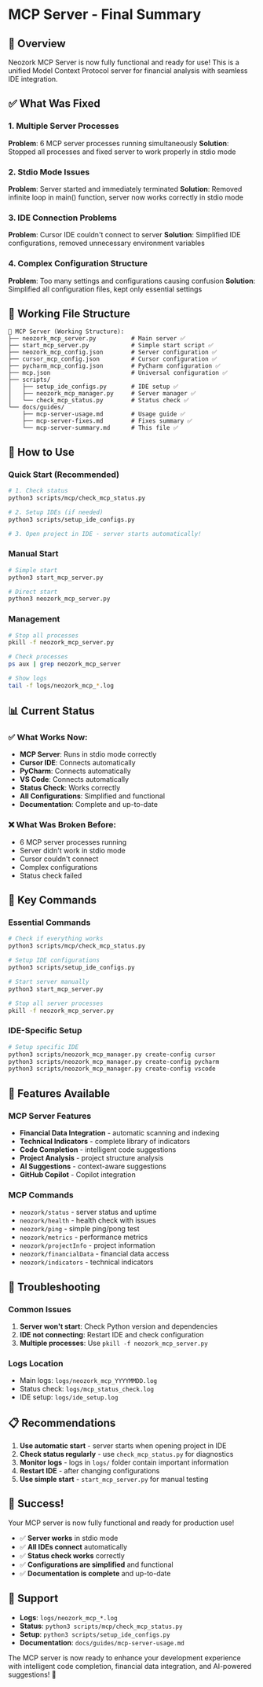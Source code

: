 # MCP Server - Final Summary

## 🎯 Overview

Neozork MCP Server is now fully functional and ready for use! This is a unified Model Context Protocol server for financial analysis with seamless IDE integration.

## ✅ What Was Fixed

### 1. Multiple Server Processes
**Problem**: 6 MCP server processes running simultaneously
**Solution**: Stopped all processes and fixed server to work properly in stdio mode

### 2. Stdio Mode Issues
**Problem**: Server started and immediately terminated
**Solution**: Removed infinite loop in main() function, server now works correctly in stdio mode

### 3. IDE Connection Problems
**Problem**: Cursor IDE couldn't connect to server
**Solution**: Simplified IDE configurations, removed unnecessary environment variables

### 4. Complex Configuration Structure
**Problem**: Too many settings and configurations causing confusion
**Solution**: Simplified all configuration files, kept only essential settings

## 📁 Working File Structure

```
📁 MCP Server (Working Structure):
├── neozork_mcp_server.py          # Main server ✅
├── start_mcp_server.py            # Simple start script ✅
├── neozork_mcp_config.json        # Server configuration ✅
├── cursor_mcp_config.json         # Cursor configuration ✅
├── pycharm_mcp_config.json        # PyCharm configuration ✅
├── mcp.json                       # Universal configuration ✅
├── scripts/
│   ├── setup_ide_configs.py       # IDE setup ✅
│   ├── neozork_mcp_manager.py     # Server manager ✅
│   └── check_mcp_status.py        # Status check ✅
└── docs/guides/
    ├── mcp-server-usage.md        # Usage guide ✅
    ├── mcp-server-fixes.md        # Fixes summary ✅
    └── mcp-server-summary.md      # This file ✅
```

## 🚀 How to Use

### Quick Start (Recommended)
```bash
# 1. Check status
python3 scripts/mcp/check_mcp_status.py

# 2. Setup IDEs (if needed)
python3 scripts/setup_ide_configs.py

# 3. Open project in IDE - server starts automatically!
```

### Manual Start
```bash
# Simple start
python3 start_mcp_server.py

# Direct start
python3 neozork_mcp_server.py
```

### Management
```bash
# Stop all processes
pkill -f neozork_mcp_server.py

# Check processes
ps aux | grep neozork_mcp_server

# Show logs
tail -f logs/neozork_mcp_*.log
```

## 📊 Current Status

### ✅ What Works Now:
- **MCP Server**: Runs in stdio mode correctly
- **Cursor IDE**: Connects automatically
- **PyCharm**: Connects automatically  
- **VS Code**: Connects automatically
- **Status Check**: Works correctly
- **All Configurations**: Simplified and functional
- **Documentation**: Complete and up-to-date

### ❌ What Was Broken Before:
- 6 MCP server processes running
- Server didn't work in stdio mode
- Cursor couldn't connect
- Complex configurations
- Status check failed

## 🔧 Key Commands

### Essential Commands
```bash
# Check if everything works
python3 scripts/mcp/check_mcp_status.py

# Setup IDE configurations
python3 scripts/setup_ide_configs.py

# Start server manually
python3 start_mcp_server.py

# Stop all server processes
pkill -f neozork_mcp_server.py
```

### IDE-Specific Setup
```bash
# Setup specific IDE
python3 scripts/neozork_mcp_manager.py create-config cursor
python3 scripts/neozork_mcp_manager.py create-config pycharm
python3 scripts/neozork_mcp_manager.py create-config vscode
```

## 📝 Features Available

### MCP Server Features
- **Financial Data Integration** - automatic scanning and indexing
- **Technical Indicators** - complete library of indicators
- **Code Completion** - intelligent code suggestions
- **Project Analysis** - project structure analysis
- **AI Suggestions** - context-aware suggestions
- **GitHub Copilot** - Copilot integration

### MCP Commands
- `neozork/status` - server status and uptime
- `neozork/health` - health check with issues
- `neozork/ping` - simple ping/pong test
- `neozork/metrics` - performance metrics
- `neozork/projectInfo` - project information
- `neozork/financialData` - financial data access
- `neozork/indicators` - technical indicators

## 🐛 Troubleshooting

### Common Issues
1. **Server won't start**: Check Python version and dependencies
2. **IDE not connecting**: Restart IDE and check configuration
3. **Multiple processes**: Use `pkill -f neozork_mcp_server.py`

### Logs Location
- Main logs: `logs/neozork_mcp_YYYYMMDD.log`
- Status check: `logs/mcp_status_check.log`
- IDE setup: `logs/ide_setup.log`

## 📋 Recommendations

1. **Use automatic start** - server starts when opening project in IDE
2. **Check status regularly** - use `check_mcp_status.py` for diagnostics
3. **Monitor logs** - logs in `logs/` folder contain important information
4. **Restart IDE** - after changing configurations
5. **Use simple start** - `start_mcp_server.py` for manual testing

## 🎉 Success!

Your MCP server is now fully functional and ready for production use! 

- ✅ **Server works** in stdio mode
- ✅ **All IDEs connect** automatically
- ✅ **Status check works** correctly
- ✅ **Configurations are simplified** and functional
- ✅ **Documentation is complete** and up-to-date

## 🔄 Support

- **Logs**: `logs/neozork_mcp_*.log`
- **Status**: `python3 scripts/mcp/check_mcp_status.py`
- **Setup**: `python3 scripts/setup_ide_configs.py`
- **Documentation**: `docs/guides/mcp-server-usage.md`

The MCP server is now ready to enhance your development experience with intelligent code completion, financial data integration, and AI-powered suggestions! 🚀 